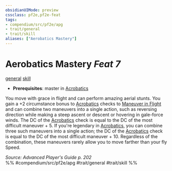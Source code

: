 ```yaml
---
obsidianUIMode: preview
cssclass: pf2e,pf2e-feat
tags:
- compendium/src/pf2e/apg
- trait/general
- trait/skill
aliases: ["Aerobatics Mastery"]
---
```

# Aerobatics Mastery  *Feat 7*  
[general](rules/traits/general.md)  [skill](rules/traits/skill.md)  

- **Prerequisites**: master in [Acrobatics](compendium/skills.md#Acrobatics)

You move with grace in flight and can perform amazing aerial stunts. You gain a +2 circumstance bonus to [Acrobatics](compendium/skills.md#Acrobatics) checks to [Maneuver in Flight](rules/actions/maneuver-in-flight.md) and can combine two maneuvers into a single action, such as reversing direction while making a steep ascent or descent or hovering in gale-force winds. The DC of the [Acrobatics](compendium/skills.md#Acrobatics) check is equal to the DC of the most difficult maneuver + 5. If you're legendary in [Acrobatics](compendium/skills.md#Acrobatics), you can combine three such maneuvers into a single action; the DC of the [Acrobatics](compendium/skills.md#Acrobatics) check is equal to the DC of the most difficult maneuver + 10. Regardless of the combination, these maneuvers rarely allow you to move farther than your fly Speed.

*Source: Advanced Player's Guide p. 202*  
%% #compendium/src/pf2e/apg #trait/general #trait/skill %%